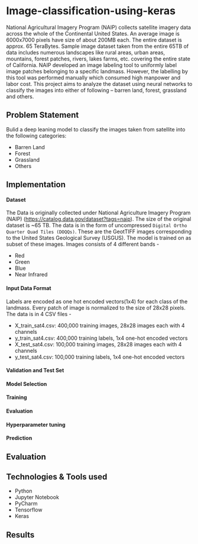 # Image-classification-using-keras
National Agricultural Imagery Program (NAIP) collects satellite imagery data across the whole of
the Continental United States. An average image is 6000x7000 pixels have size of about 200MB
each. The entire dataset is approx. 65 TeraBytes. Sample image dataset taken from the entire
65TB of data includes numerous landscapes like rural areas, urban areas, mountains, forest
patches, rivers, lakes farms, etc. covering the entire state of California. NAIP developed an
image labeling tool to uniformly label image patches belonging to a specific landmass. However,
the labelling by this tool was performed manually which consumed high manpower and labor
cost. This project aims to analyze the dataset using neural networks to classify the images into
either of following – barren land, forest, grassland and others.

## Problem Statement
Bulid a deep leaning model to classify the images taken from satellite into the following categories:
   -  Barren Land
   -  Forest
   -  Grassland
   -  Others

## 

## Implementation

#### Dataset
The Data is originally collected under National Agriculture Imagery Program (NAIP) (https://catalog.data.gov/dataset?tags=naip). The size of the original dataset is ~65 TB. The data is in the form of uncompressed `Digital Ortho Quarter Quad Tiles (DOQQs)`. These are the GeotTIFF images corresponding to the United States Geological Survey (USGUS). The model is trained on as subset of these images. Images consists of 4 different bands - 
   - Red 
   - Green 
   - Blue 
   - Near Infrared

#### Input Data Format
Labels are encoded as one hot encoded vectors(1x4) for each class of the landmass. Every patch of image is normalized to the size of 28x28 pixels. The data is in 4 CSV files -
   - X_train_sat4.csv: 400,000 training images, 28x28 images each with 4 channels 
   - y_train_sat4.csv: 400,000 training labels, 1x4 one-hot encoded vectors 
   - X_test_sat4.csv: 100,000 training images, 28x28 images each with 4 channels 
   - y_test_sat4.csv: 100,000 training labels, 1x4 one-hot encoded vectors 

#### Validation and Test Set

#### Model Selection

#### Training

#### Evaluation

#### Hyperparameter tuning

#### Prediction
   
## Evaluation

## Technologies & Tools used
 - Python 
 - Jupyter Notebook
 - PyCharm
 - Tensorflow
 - Keras

## Results










